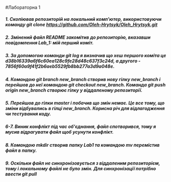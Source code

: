 #Лабораторна 1
##### 1. Скопіював репозиторій на локальний комп'ютер, використовуючи команду git clone https://github.com/Oleh-Hrytsyk/Oleh_Hrytsyk.git
##### 2. Змінений файл README закомітив до репозиторію, вказавши повідомлення Lab_1: мій перший коміт.
##### 3. За допомогою команди git log я визначив що хеш першого коміта це d38b16339a6f6c60ea128c9fe28d48c637f3c24d, а другого - 7856f60a9f41f2b6aeb5529fb8bb277a3d9a048e.
##### 4. Командою git branch new_branch створив нову гілку new_branch і перейшов до неї командою git checkout new_branch. Команда git push origin new_branch створює гілку у віддаленому репозиторії.
##### 5. Перейшов до гілки master і побачив що змін немає. Це все тому, що зміни відбувались в гілці new_branch. Корисна річ для відлагодження чи тестування коду.
##### 6-7. Виник конфлікт під час об'єднання, файл спотворився, тому я мусив відрагувати файл щоб усунути конфлікт.
##### 8. Командою mkdir створив папку Lab1 та командою mv перемістив файл в папку.
##### 9. Оскільки файл не синхронізовується з віддаленим репозиторієм, тому і локальному файлі не було змін. Для синхронізації потрібно ввести git pull